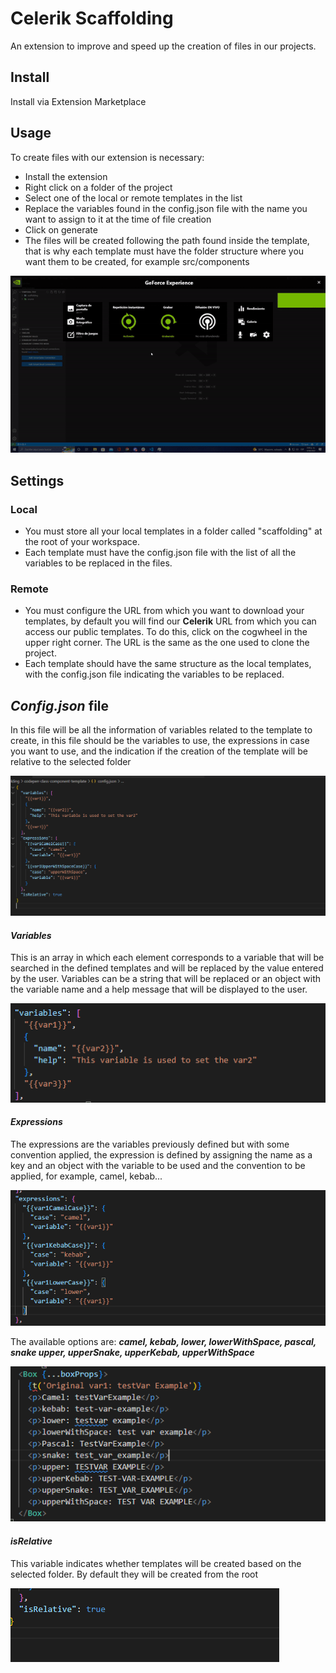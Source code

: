 # Celerik Scaffolding

An extension to improve and speed up the creation of files in our projects.

## Install

Install via Extension Marketplace

## Usage

To create files with our extension is necessary:

- Install the extension
- Right click on a folder of the project
- Select one of the local or remote templates in the list
- Replace the variables found in the config.json file with the name you want to assign to it at the time of file creation
- Click on generate
- The files will be created following the path found inside the template, that is why each template must have the folder structure where you want them to be created, for example src/components

 ![Demo](images/working.gif)


## Settings

### Local
 - You must store all your local templates in a folder called "scaffolding" at the root of your workspace.
 - Each template must have the config.json file with the list of all the variables to be replaced in the files.


### Remote
 - You must configure the URL from which you want to download your templates, by default you will find our **Celerik** URL from which you can access our public templates. To do this, click on the cogwheel in the upper right corner. The URL is the same as the one used to clone the project.
 - Each template should have the same structure as the local templates, with the config.json file indicating the variables to be replaced.


 ## ***Config.json*** file
In this file will be all the information of variables related to the template to create, in this file should be the variables to use, the expressions in case you want to use, and the indication if the creation of the template will be relative to the selected folder

 ![Demo](images/jsonExample.PNG)

#### ***Variables***
This is an array in which each element corresponds to a variable that will be searched in the defined templates and will be replaced by the value entered by the user. Variables can be a string that will be replaced or an object with the variable name and a help message that will be displayed to the user.

 ![Demo](images/variables.PNG)

#### ***Expressions***
The expressions are the variables previously defined but with some convention applied, the expression is defined by assigning the name as a key and an object with the variable to be used and the convention to be applied, for example, camel, kebab...

 ![Demo](images/expressions.PNG)

The available options are: ***camel, kebab, lower, lowerWithSpace, pascal, snake upper, upperSnake, upperKebab, upperWithSpace***

 ![Demo](images/letterCasing.PNG)

#### ***isRelative***
This variable indicates whether templates will be created based on the selected folder. By default they will be created from the root

 ![Demo](images/isRelative.PNG)
